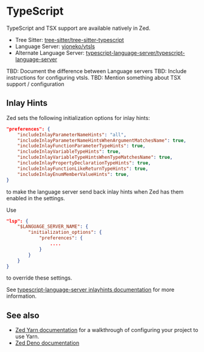 # TypeScript

TypeScript and TSX support are available natively in Zed.

- Tree Sitter: [tree-sitter/tree-sitter-typescript](https://github.com/tree-sitter/tree-sitter-typescript)
- Language Server: [yioneko/vtsls](https://github.com/yioneko/vtsls)
- Alternate Language Server: [typescript-language-server/typescript-language-server](https://github.com/typescript-language-server/typescript-language-server)

TBD: Document the difference between Language servers
TBD: Include instructions for configuring vtsls.
TBD: Mention something about TSX support / configuration

## Inlay Hints

Zed sets the following initialization options for inlay hints:

```json
"preferences": {
    "includeInlayParameterNameHints": "all",
    "includeInlayParameterNameHintsWhenArgumentMatchesName": true,
    "includeInlayFunctionParameterTypeHints": true,
    "includeInlayVariableTypeHints": true,
    "includeInlayVariableTypeHintsWhenTypeMatchesName": true,
    "includeInlayPropertyDeclarationTypeHints": true,
    "includeInlayFunctionLikeReturnTypeHints": true,
    "includeInlayEnumMemberValueHints": true,
}
```

to make the language server send back inlay hints when Zed has them enabled in the settings.

Use

```json
"lsp": {
    "$LANGUAGE_SERVER_NAME": {
        "initialization_options": {
            "preferences": {
                ....
            }
        }
    }
}
```

to override these settings.

See [typescript-language-server inlayhints documentation](https://github.com/typescript-language-server/typescript-language-server?tab=readme-ov-file#inlay-hints-textdocumentinlayhint) for more information.

## See also

- [Zed Yarn documentation](./yarn.md) for a walkthrough of configuring your project to use Yarn.
- [Zed Deno documentation](./deno.md)
